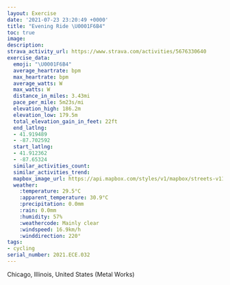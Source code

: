 ```yaml
---
layout: Exercise
date: '2021-07-23 23:20:49 +0000'
title: "Evening Ride \U0001F6B4"
toc: true
image:
description:
strava_activity_url: https://www.strava.com/activities/5676330640
exercise_data:
  emoji: "\U0001F6B4"
  average_heartrate: bpm
  max_heartrate: bpm
  average_watts: W
  max_watts: W
  distance_in_miles: 3.43mi
  pace_per_mile: 5m23s/mi
  elevation_high: 186.2m
  elevation_low: 179.5m
  total_elevation_gain_in_feet: 22ft
  end_latlng:
  - 41.919489
  - -87.702592
  start_latlng:
  - 41.912362
  - -87.65324
  similar_activities_count:
  similar_activities_trend:
  mapbox_image_url: https://api.mapbox.com/styles/v1/mapbox/streets-v11/static/path-5+787af2-1.0(g_y~Fvw~uOKU%3FI%40%3FB%40CBMDW%3F_DLACw%40d%40c%40%60%40%5Bp%40_AtAmArBgA%7CA%5Bl%40gAzAm%40dAa%40b%40O%5E%5Dd%40cAbBsBxCCH%40FBBF%40%40HQ%5CAL%40fA%3FnCFdDBpE%40hFBdACr%40Bl%40%3FtAHl%40%3FLJZ%60%40vCB%5C%3FZJV%5ElCVxAn%40dEDG%40~%40Ab%40%3Fx%40DRLxA%3FREJKABBCIJB%5EGl%40BjBAb%40An%40EBCDOH%3FHCBEAIMOAKDeADWFIFEHAPDFFBJLhCDlAAnD%40tBB%5CH%60UF%60DAn%40BPA%5EBbGCf%40WdBI~A%40jGLnER%60FDvAAZDh%40JhD%3FnADl%40A%7CAF%60CAp%40DzC%3FbDCbADr%40Az%40D%5ECjB%40rCC%5EB%5CA%60KFjIA%7CEBfIDnBExA%3FlAEl%40BtQ%3FHGDAH%3F~CAFKB_AAo%40DSA%7B%40BSDe%40Eq%40%40MCa%40D%5DAg%40DqAAiCDWAOE_%40UC%40%3FBFJA%5C%40ZCZBV%3Fx%40CDY%40A%40%3FFCAUMk%40BCESAaAH%7BEDSD%3F%40%40BVA%60%40BAIMCEB),pin-s-s+e5b22e(-87.65324,41.91236),pin-s-f+89ae00(-87.7026,41.91948000000003)/auto/800x800?access_token=pk.eyJ1Ijoiam9zaGJlY2ttYW4iLCJhIjoiY205eWR2aDd1MWZ6djJrbXc4a3M0bWZleiJ9.XiG9OWkNcZk2QzjJbxLB4A
  weather:
    :temperature: 29.5°C
    :apparent_temperature: 30.9°C
    :precipitation: 0.0mm
    :rain: 0.0mm
    :humidity: 57%
    :weathercode: Mainly clear
    :windspeed: 16.9km/h
    :winddirection: 220°
tags:
- cycling
serial_number: 2021.ECE.032
---
```

Chicago, Illinois, United States (Metal Works)
